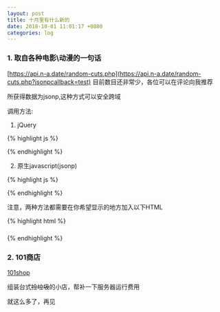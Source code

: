 ```yaml
---
layout: post
title: 十月里有什么新的
date: 2018-10-01 11:01:17 +0800
categories: log
---
```

### 1. 取自各种电影\动漫的一句话

[https://api.n-a.date/random-cuts.php](https://api.n-a.date/random-cuts.php?jsonpcallback=test)
目前数目还非常少，各位可以在评论向我推荐

所获得数据为jsonp,这种方式可以安全跨域

调用方法:

1. jQuery

{% highlight js %}
<script>
    $.getJSON("https://api.n-a.date/random-cuts.php?jsonpcallback=?", function(data)
    {
      document.getElementById("cut").innerHTML = data.content;
      document.getElementById("translate").innerHTML = data.translate;
      document.getElementById("from").innerHTML = data.from;
    });
    });
</script>
{% endhighlight %}

2. 原生javascript(jsonp)

{% highlight js %}
<script>
    function callbackFunction(result) //callbackFunction换成你定义的名称
    {
      document.getElementById("cut").innerHTML = result.content;
      document.getElementById("translate").innerHTML = result.translate;
      document.getElementById("from").innerHTML = result.from;
    }
</script>
<script src="https://api.n-a.date/random-cuts.php?jsonpcallback=callbackFunction"></script>
{% endhighlight %}

注意，两种方法都需要在你希望显示的地方加入以下HTML

{% highlight html %}
<p id="cut"></p>
<h5><p id="translate"></p></h5>
<h4><p id="from"></p></h4>
{% endhighlight %}

### 2. 101商店

[101shop](https://n-a.date/shop101)

组装台式~~捡垃圾~~的小店，帮补一下服务器运行费用

就这么多了，再见